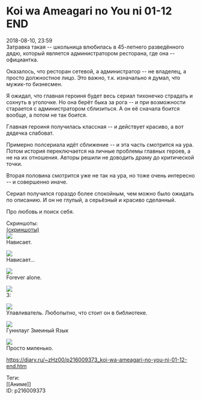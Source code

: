 Koi wa Ameagari no You ni 01-12 END
====================================

   
 2018-08-10, 23:59   
  Затравка такая -- школьница влюбилась в 45-летнего разведённого дядю, который является администратором ресторана, где она -- официантка.   
   
 Оказалось, что ресторан сетевой, а администратор -- не владелец, а просто должностное лицо. Это важно, т.к. изначально я думал, что мужик-то бизнесмен.   
   
 Я ожидал, что главная героиня будет весь сериал тихонечко страдать и сохнуть в уголочке. Но она берёт быка за рога -- и при возможности старается с администратором сблизиться. А он её сначала боится вообще, а потом не так боится.   
   
 Главная героиня получилась классная -- и действует красиво, а вот дядечка слабоват.   
   
 Примерно полсериала идёт сближение -- и эта часть смотрится на ура. Потом история переключается на личные проблемы главных героев, а не на их отношения. Авторы решили не доводить драму до критической точки.   
   
 Вторая половина смотрится уже не так на ура, но тоже очень интересно -- и совершенно иначе.   
   
 Сериал получился гораздо более спокойным, чем можно было ожидать по описанию. И он не глупый, а серьёзный и красиво сделанный.   
   
 Про любовь и поиск себя.   
   
 Скриншоты:   
  [(скриншоты)](https://zHz00.diary.ru/p216009373.htm?index=1#linkmore216009373m1)       
  [![](https://i.imgur.com/rRSeJ0Rl.jpg)](https://i.imgur.com/rRSeJ0R.jpg)    
 Нависает.   
   
  [![](https://i.imgur.com/fOIhYH3l.jpg)](https://i.imgur.com/fOIhYH3.jpg)    
 Нависает...   
   
  [![](https://i.imgur.com/vXNCahOl.jpg)](https://i.imgur.com/vXNCahO.jpg)    
 Forever alone.   
   
  [![](https://i.imgur.com/UaEaDL6l.jpg)](https://i.imgur.com/UaEaDL6.jpg)    
 3:   
   
  [![](https://i.imgur.com/sgFOhMcl.jpg)](https://i.imgur.com/sgFOhMc.jpg)    
 Улавливатель. Любопытно, что стоит он в библиотеке.   
   
  [![](https://i.imgur.com/VV33jzAl.jpg)](https://i.imgur.com/VV33jzA.jpg)    
 Гуннлауг Змеиный Язык   
   
  [![](https://i.imgur.com/sCW3nC8l.jpg)](https://i.imgur.com/sCW3nC8.jpg)    
 Просто миленько.   
      
    
 <https://diary.ru/~zHz00/p216009373_koi-wa-ameagari-no-you-ni-01-12-end.htm>   
   
 Теги:   
 [[Аниме]]   
 ID: p216009373